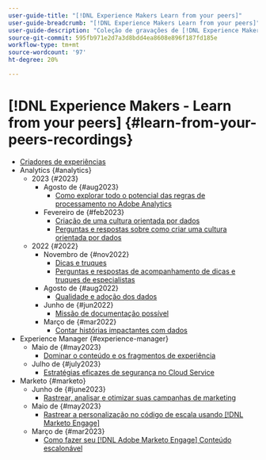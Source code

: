 ```yaml
---
user-guide-title: "[!DNL Experience Makers Learn from your peers]"
user-guide-breadcrumb: "[!DNL Experience Makers Learn from your peers]"
user-guide-description: "Coleção de gravações de [!DNL Experience Makers Learn from your peers]"
source-git-commit: 595fb971e2d7a3d8bdd4ea8608e896f187fd185e
workflow-type: tm+mt
source-wordcount: '97'
ht-degree: 20%

---
```



# [!DNL Experience Makers - Learn from your peers] {#learn-from-your-peers-recordings}

+ [Criadores de experiências](overview.md)
+ Analytics {#analytics}
   + 2023 {#2023}
      + Agosto de {#aug2023}
         + [Como explorar todo o potencial das regras de processamento no Adobe Analytics](analytics/aug2023/processing-rules.md)
      + Fevereiro de {#feb2023}
         + [Criação de uma cultura orientada por dados](analytics/feb2023/data-driven-culture.md)
         + [Perguntas e respostas sobre como criar uma cultura orientada por dados](analytics/feb2023/data-driven-culture-q-and-a.md)
   + 2022 {#2022}
      + Novembro de {#nov2022}
         + [Dicas e truques](analytics/nov2022/tips-and-tricks.md)
         + [Perguntas e respostas de acompanhamento de dicas e truques de especialistas](analytics/nov2022/tips-and-tricks-q-and-a.md)
      + Agosto de {#aug2022}
         + [Qualidade e adoção dos dados](analytics/aug2022/data-quality.md)
      + Junho de {#jun2022}
         + [Missão de documentação possível](analytics/june2022/mission-possible.md)
      + Março de {#mar2022}
         + [Contar histórias impactantes com dados](analytics/mar2022/stories-with-data.md)
+ Experience Manager {#experience-manager}
   + Maio de {#may2023}
      + [Dominar o conteúdo e os fragmentos de experiência](experience-manager/may2023/mastering-content-and-experience-fragments.md)
   + Julho de {#july2023}
      + [Estratégias eficazes de segurança no Cloud Service](experience-manager/july2023/effective-security-strategies-in-cloud-service.md)
+ Marketo {#marketo}
   + Junho de {#june2023}
      + [Rastrear, analisar e otimizar suas campanhas de marketing](marketo/june2023/marketing-campaigns.md)
   + Maio de {#may2023}
      + [Rastrear a personalização no código de escala usando [!DNL Marketo Engage]](marketo/may2023/personalization-at-scale.md)
   + Março de {#mar2023}
      + [Como fazer seu [!DNL Adobe Marketo Engage] Conteúdo escalonável](marketo/mar2023/templates-tokens-teamwork.md)
